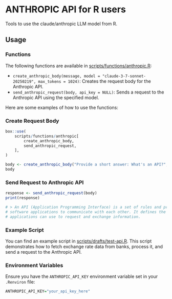 # ANTHROPIC API for R users

Tools to use the claude/anthropic LLM model from R.

## Usage

### Functions

The following functions are available in [scripts/functions/anthropic.R](scripts/functions/anthropic.R):

- `create_anthropic_body(message, model = "claude-3-7-sonnet-20250219", max_tokens = 1024)`: Creates the request body for the Anthropic API.
- `send_anthropic_request(body, api_key = NULL)`: Sends a request to the Anthropic API using the specified model.

Here are some examples of how to use the functions:

### Create Request Body

```r
box::use(
    scripts/functions/anthropic[
        create_anthropic_body, 
        send_anthropic_request,
    ],
)

body <- create_anthropic_body("Provide a short answer: What's an API?", max_tokens = 50)
body
```

### Send Request to Anthropic API

```r
response <- send_anthropic_request(body)
print(response)

# > An API (Application Programming Interface) is a set of rules and protocols that allows different 
# software applications to communicate with each other. It defines the methods and data formats that 
# applications can use to request and exchange information.
```

### Example Script

You can find an example script in [scripts/drafts/test-api.R](scripts/drafts/test-api.R). This script demonstrates how to fetch exchange rate data from banks, process it, and send a request to the Anthropic API.

### Environment Variables

Ensure you have the `ANTHROPIC_API_KEY` environment variable set in your `.Renviron` file:

```r
ANTHROPIC_API_KEY="your_api_key_here"
```